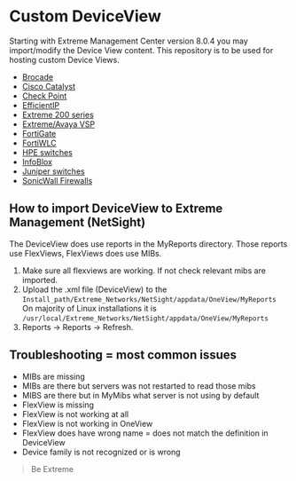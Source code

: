 # Custom DeviceView

Starting with Extreme Management Center version 8.0.4 you may import/modify the Device View content. This repository is to be used for hosting custom Device Views. 

* [Brocade](Brocade/README.md)
* [Cisco Catalyst](Cisco/README.md)
* [Check Point](CheckPoint/README.md)
* [EfficientIP](EfficientIP/README.md)
* [Extreme 200 series](FastPath/README.md)
* [Extreme/Avaya VSP](VOSS/README.md)
* [FortiGate](FortiGate/README.md)
* [FortiWLC](FortiWLC/README.md)
* [HPE switches](Aruba-HP/README.md)
* [InfoBlox](InfoBlox/README.md)
* [Juniper switches](Juniper/README.md)
* [SonicWall Firewalls](SonicWall/README.md)



## How to import DeviceView to Extreme Management (NetSight)
The DeviceView does use reports in the MyReports directory. Those reports use FlexViews, FlexViews does use MIBs.

1. Make sure all flexviews are working. If not check relevant mibs are imported.
2. Upload the .xml file (DeviceView) to the `Install_path/Extreme_Networks/NetSight/appdata/OneView/MyReports`
   On majority of Linux installations it is `/usr/local/Extreme_Networks/NetSight/appdata/OneView/MyReports`
3. Reports -> Reports -> Refresh.

## Troubleshooting = most common issues
* MIBs are missing
* MIBs are there but servers was not restarted to read those mibs
* MIBS are there but in MyMibs what server is not using by default
* FlexView is missing
* FlexView is not working at all
* FlexView is not working in OneView 
* FlexView does have wrong name = does not match the definition in DeviceView
* Device family is not recognized or is wrong

>Be Extreme
